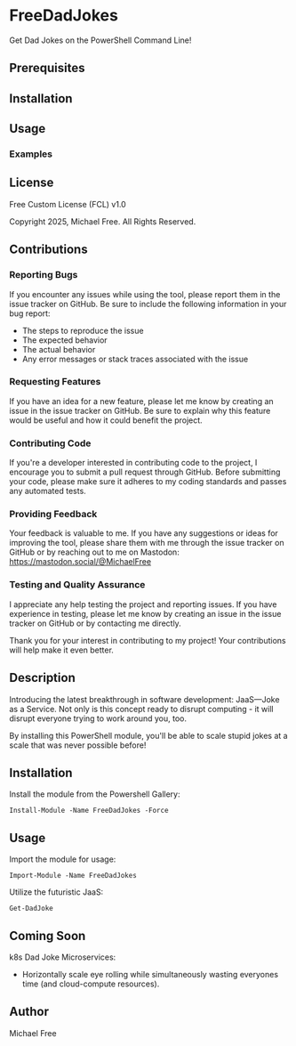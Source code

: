 # FreeDadJokes
Get Dad Jokes on the PowerShell Command Line! 


## Prerequisites
## Installation
## Usage
### Examples

## License

Free Custom License (FCL) v1.0

Copyright 2025, Michael Free. All Rights Reserved.

## Contributions

### Reporting Bugs

If you encounter any issues while using the tool, please report them in the issue tracker on GitHub. Be sure to include the following information in your bug report:

- The steps to reproduce the issue
- The expected behavior
- The actual behavior
- Any error messages or stack traces associated with the issue

### Requesting Features

If you have an idea for a new feature, please let me know by creating an issue in the issue tracker on GitHub. Be sure to explain why this feature would be useful and how it could benefit the project.

### Contributing Code

If you're a developer interested in contributing code to the project, I encourage you to submit a pull request through GitHub. Before submitting your code, please make sure it adheres to my coding standards and passes any automated tests.

### Providing Feedback

Your feedback is valuable to me. If you have any suggestions or ideas for improving the tool, please share them with me through the issue tracker on GitHub or by reaching out to me on Mastodon: https://mastodon.social/@MichaelFree

### Testing and Quality Assurance

I appreciate any help testing the project and reporting issues. If you have experience in testing, please let me know by creating an issue in the issue tracker on GitHub or by contacting me directly.

Thank you for your interest in contributing to my project! Your contributions will help make it even better.




















## Description
Introducing the latest breakthrough in software development: JaaS—Joke as a Service.  Not only is this concept ready to disrupt computing - it will disrupt everyone trying to work around you, too.

By installing this PowerShell module, you'll be able to scale stupid jokes at a scale that was never possible before!

## Installation
Install the module from the Powershell Gallery:
```
Install-Module -Name FreeDadJokes -Force
```

## Usage
Import the module for usage:
```
Import-Module -Name FreeDadJokes
```
Utilize the futuristic JaaS:
```
Get-DadJoke
```

## Coming Soon
k8s Dad Joke Microservices:
- Horizontally scale eye rolling while simultaneously wasting everyones time (and cloud-compute resources).

## Author
Michael Free
